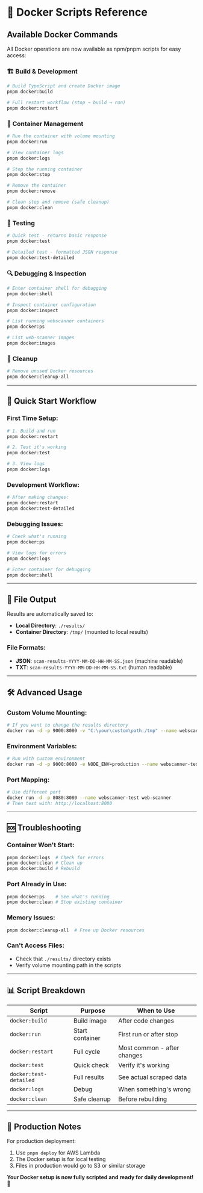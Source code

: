 # 🐳 Docker Scripts Reference

## Available Docker Commands

All Docker operations are now available as npm/pnpm scripts for easy access:

### 🏗️ **Build & Development**

```bash
# Build TypeScript and create Docker image
pnpm docker:build

# Full restart workflow (stop → build → run)
pnpm docker:restart
```

### 🚀 **Container Management**

```bash
# Run the container with volume mounting
pnpm docker:run

# View container logs
pnpm docker:logs

# Stop the running container
pnpm docker:stop

# Remove the container
pnpm docker:remove

# Clean stop and remove (safe cleanup)
pnpm docker:clean
```

### 🧪 **Testing**

```bash
# Quick test - returns basic response
pnpm docker:test

# Detailed test - formatted JSON response
pnpm docker:test-detailed
```

### 🔍 **Debugging & Inspection**

```bash
# Enter container shell for debugging
pnpm docker:shell

# Inspect container configuration
pnpm docker:inspect

# List running webscanner containers
pnpm docker:ps

# List web-scanner images
pnpm docker:images
```

### 🧹 **Cleanup**

```bash
# Remove unused Docker resources
pnpm docker:cleanup-all
```

---

## 🚀 **Quick Start Workflow**

### First Time Setup:

```bash
# 1. Build and run
pnpm docker:restart

# 2. Test it's working
pnpm docker:test

# 3. View logs
pnpm docker:logs
```

### Development Workflow:

```bash
# After making changes:
pnpm docker:restart
pnpm docker:test-detailed
```

### Debugging Issues:

```bash
# Check what's running
pnpm docker:ps

# View logs for errors
pnpm docker:logs

# Enter container for debugging
pnpm docker:shell
```

---

## 📂 **File Output**

Results are automatically saved to:

- **Local Directory**: `./results/`
- **Container Directory**: `/tmp/` (mounted to local results)

### File Formats:

- **JSON**: `scan-results-YYYY-MM-DD-HH-MM-SS.json` (machine readable)
- **TXT**: `scan-results-YYYY-MM-DD-HH-MM-SS.txt` (human readable)

---

## 🛠️ **Advanced Usage**

### Custom Volume Mounting:

```bash
# If you want to change the results directory
docker run -d -p 9000:8080 -v "C:\your\custom\path:/tmp" --name webscanner-test web-scanner
```

### Environment Variables:

```bash
# Run with custom environment
docker run -d -p 9000:8080 -e NODE_ENV=production --name webscanner-test web-scanner
```

### Port Mapping:

```bash
# Use different port
docker run -d -p 8080:8080 --name webscanner-test web-scanner
# Then test with: http://localhost:8080
```

---

## 🆘 **Troubleshooting**

### Container Won't Start:

```bash
pnpm docker:logs  # Check for errors
pnpm docker:clean # Clean up
pnpm docker:build # Rebuild
```

### Port Already in Use:

```bash
pnpm docker:ps    # See what's running
pnpm docker:clean # Stop existing container
```

### Memory Issues:

```bash
pnpm docker:cleanup-all  # Free up Docker resources
```

### Can't Access Files:

- Check that `./results/` directory exists
- Verify volume mounting path in the scripts

---

## 📊 **Script Breakdown**

| Script                 | Purpose         | When to Use                 |
| ---------------------- | --------------- | --------------------------- |
| `docker:build`         | Build image     | After code changes          |
| `docker:run`           | Start container | First run or after stop     |
| `docker:restart`       | Full cycle      | Most common - after changes |
| `docker:test`          | Quick check     | Verify it's working         |
| `docker:test-detailed` | Full results    | See actual scraped data     |
| `docker:logs`          | Debug           | When something's wrong      |
| `docker:clean`         | Safe cleanup    | Before rebuilding           |

---

## 🎯 **Production Notes**

For production deployment:

1. Use `pnpm deploy` for AWS Lambda
2. The Docker setup is for local testing
3. Files in production would go to S3 or similar storage

**Your Docker setup is now fully scripted and ready for daily development! 🚀**

